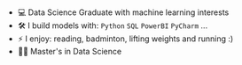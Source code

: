 
- :computer: Data Science Graduate with machine learning interests 
- :hammer_and_wrench: I build models with: `Python` `SQL` `PowerBI` `PyCharm`   ...
- ⚡ I enjoy: reading, badminton, lifting weights and running :) 
- :student: Master's in Data Science 
